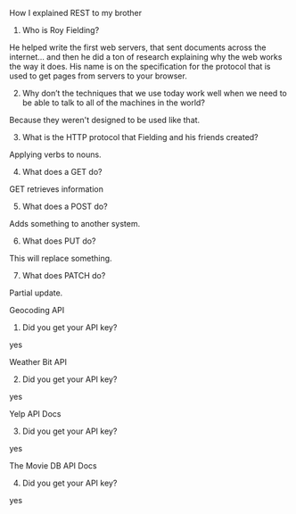 How I explained REST to my brother

1. Who is Roy Fielding?

He helped write the first web servers, that sent documents across the internet… and then he did a ton of research explaining why the web works the way it does. His name is on the specification for the protocol that is used to get pages from servers to your browser.

2. Why don’t the techniques that we use today work well when we need to be able to talk to all of the machines in the world?

Because they weren't designed to be used like that.

3. What is the HTTP protocol that Fielding and his friends created?

Applying verbs to nouns.

4. What does a GET do?

GET retrieves information

5. What does a POST do?

Adds something to another system.

6. What does PUT do?

This will replace something.

7. What does PATCH do?

Partial update.

Geocoding API

1. Did you get your API key?

yes

Weather Bit API

2. Did you get your API key?

yes

Yelp API Docs

3. Did you get your API key?

yes

The Movie DB API Docs

4. Did you get your API key?

yes
